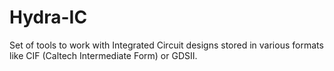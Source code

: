Hydra-IC
========

Set of tools to work with Integrated Circuit designs stored in various formats like CIF (Caltech Intermediate Form) or GDSII.
